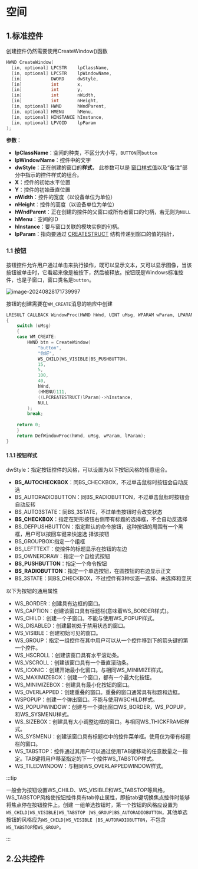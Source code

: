 # 空间

## 1.标准控件

创建控件仍然需要使用CreateWindow()函数

```c++
HWND CreateWindow(
  [in, optional] LPCSTR    lpClassName,
  [in, optional] LPCSTR    lpWindowName,
  [in]           DWORD     dwStyle,
  [in]           int       x,
  [in]           int       y,
  [in]           int       nWidth,
  [in]           int       nHeight,
  [in, optional] HWND      hWndParent,
  [in, optional] HMENU     hMenu,
  [in, optional] HINSTANCE hInstance,
  [in, optional] LPVOID    lpParam
);
```

**参数**：

- **lpClassName**：空间的种类，不区分大小写，`BUTTON`同`button`
- **lpWindowName**：控件中的文字
- **dwStyle**：正在创建的窗口的**样式**， 此参数可以是 [窗口样式值](https://learn.microsoft.com/zh-cn/windows/desktop/winmsg/window-styles)以及“备注”部分中指示的控件样式的组合。
- **X**：控件的初始水平位置
- **Y**：控件的初始垂直位置
- **nWidth**：控件的宽度（以设备单位为单位）
- **nHeight**：控件的高度（以设备单位为单位）
- **hWndParent**：正在创建的控件的父窗口或所有者窗口的句柄，若无则为`NULL`
- **hMenu**：空间的ID
- **hInstance**：要与窗口关联的模块实例的句柄。
- **lpParam**：指向要通过 [CREATESTRUCT](https://learn.microsoft.com/zh-cn/windows/desktop/api/winuser/ns-winuser-createstructa) 结构传递到窗口的值的指针，

### 1.1 按钮

按钮控件允许用户通过单击来执行操作，既可以显示文本，又可以显示图像，当该按钮被单击时，它看起来像是被按下，然后被释放。按钮既是Windows标准控件，也是子窗口，窗口类名是`button`。

![image-20240828171739997](https://gitee.com/xarzhi/picture/raw/master/img/image-20240828171739997.png)

按钮的创建需要在`WM_CREATE`消息的响应中创建

```c++
LRESULT CALLBACK WindowProc(HWND hWnd, UINT uMsg, WPARAM wParam, LPARAM lParam)
{
	switch (uMsg)
	{
	case WM_CREATE:
		HWND btn = CreateWindow(
			"button",
			"你好",
			WS_CHILD|WS_VISIBLE|BS_PUSHBUTTON,
			15,
			5,
			100,
			40, 
			hWnd,
			(HMENU)111,
			((LPCREATESTRUCT)lParam)->hInstance,
			NULL
		);
		break;
	
	return 0;
	}
	return DefWindowProc(hWnd, uMsg, wParam, lParam);
}
```



#### 1.1.1 按钮样式

dwStyle：指定按钮控件的风格，可以设置为以下按钮风格的任意组合。

- **BS_AUTOCHECKBOX**：同BS_CHECKBOX，不过单击鼠标时按钮会自动反选
- BS_AUTORADIOBUTTON：同BS_RADIOBUTTON，不过单击鼠标时按钮会自动反转
- BS_AUTO3STATE：同BS_3STATE，不过单击按钮时会改变状态
- **BS_CHECKBOX**：指定在矩形按钮右侧带有标题的选择框，不会自动反选择
- BS_DEFPUSHBUTTON：指定默认的命令按钮，这种按钮的周围有一个黑框，用户可以按回车键来快速选
  择该按钮
- BS_GROUPBOX:指定一个组框
- BS_LEFTTEXT：使控件的标题显示在按钮的左边
- BS_OWNERDRAW：指定一个自绘式按钮
- **BS_PUSHBUTTON**：指定一个命令按钮
- **BS_RADIOBUTTON**：指定一个单选按钮，在圆按钮的右边显示正文
- BS_3STATE：同BS_CHECKBOX，不过控件有3种状态一选择、未选择和变灰

以下为按钮的通用属性

- WS_BORDER：创建具有边框的窗口。
- WS_CAPTION：创建该窗口具有标题栏(意味着WS_BORDER样式)。
- WS_CHILD：创建一个子窗口。不能与使用WS_POPUP样式。
- WS_DISABLED：创建最初处于禁用状态的窗口。
- WS_VISIBLE：创建初始可见的窗口。
- WS_GROUP：指定一组控件在其中用户可以从一个控件移到下的箭头键的第一个控件。
- WS_HSCROLL：创建该窗口具有水平滚动条。
- WS_VSCROLL：创建该窗口具有一个垂直滚动条。
- WS_ICONIC：创建开始最小化窗口。与相同WS_MINIMIZE样式。
- WS_MAXIMIZEBOX：创建一个窗口，都有一个最大化按钮。
- WS_MINIMIZEBOX：创建具有最小化按钮的窗口。
- WS_OVERLAPPED：创建重叠的窗口。重叠的窗口通常具有标题和边框。
- WSPOPUP：创建一个弹出窗口。不能与使用WSCHILD样式。
- WS_POPUPWINDOW：创建与一个弹出窗口WS_BORDER，WS_POPUP，和WS_SYSMENU样式。
- WS_SIZEBOX：创建具有大小调整边框的窗口。与相同WS_THICKFRAME样式。
- WS_SYSMENU：创建该窗口具有标题栏中的控件菜单框。使用仅为带有标题栏的窗口。
- WS_TABSTOP：控件通过其用户可以通过使用TAB键移动的任意数量之一指定。TAB键将用户移至指定的下一个控件WS_TABSTOP样式。
- WS_TILEDWINDOW：与相同WS_OVERLAPPEDWINDOW样式。



:::tip

一般会为按钮设置WS_CHILD、WS_VISIBLE和WS_TABSTOP等风格，WS_TABSTOP风格使按钮控件具有tab停止属性，即按tab键切换焦点控件时能够将焦点停在按钮控件上。创建
一组单选按钮时，第一个按钮的风格应设置为`WS_CHILD|WS_VISIBLE|WS_TABSTOP
|WS_GROUP|BS_AUTORADIOBUTTON`，其他单选按钮的风格应为`WS_CHILD|WS_VISIBLE
|BS_AUTORADIOBUTTON`，不包含`WS_TABSTOP`和`WS_GROUP`。

:::

## 2.公共控件